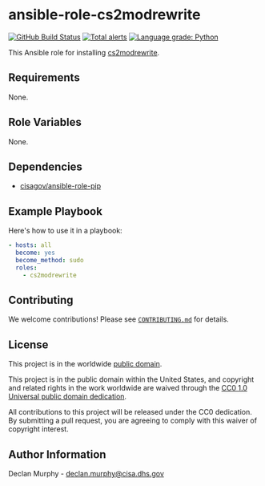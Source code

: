 # ansible-role-cs2modrewrite #

[![GitHub Build Status](https://github.com/cisagov/skeleton-ansible-role/workflows/build/badge.svg)](https://github.com/cisagov/skeleton-ansible-role/actions)
[![Total alerts](https://img.shields.io/lgtm/alerts/g/cisagov/skeleton-ansible-role.svg?logo=lgtm&logoWidth=18)](https://lgtm.com/projects/g/cisagov/skeleton-ansible-role/alerts/)
[![Language grade: Python](https://img.shields.io/lgtm/grade/python/g/cisagov/skeleton-ansible-role.svg?logo=lgtm&logoWidth=18)](https://lgtm.com/projects/g/cisagov/skeleton-ansible-role/context:python)

This Ansible role for installing [cs2modrewrite](https://github.com/threatexpress/cs2modrewrite/blob/master/cs2modrewrite.py).

## Requirements ##

None.

## Role Variables ##

None.

<!--
| Variable | Description | Default | Required |
|----------|-------------|---------|----------|
| optional_variable | Describe its purpose. | `default_value` | No |
| required_variable | Describe its purpose. | n/a | Yes |
-->

## Dependencies ##

- [cisagov/ansible-role-pip](https://github.com/cisagov/ansible-role-pip)

## Example Playbook ##

Here's how to use it in a playbook:

```yaml
- hosts: all
  become: yes
  become_method: sudo
  roles:
    - cs2modrewrite
```

## Contributing ##

We welcome contributions!  Please see [`CONTRIBUTING.md`](CONTRIBUTING.md) for
details.

## License ##

This project is in the worldwide [public domain](LICENSE).

This project is in the public domain within the United States, and
copyright and related rights in the work worldwide are waived through
the [CC0 1.0 Universal public domain
dedication](https://creativecommons.org/publicdomain/zero/1.0/).

All contributions to this project will be released under the CC0
dedication. By submitting a pull request, you are agreeing to comply
with this waiver of copyright interest.

## Author Information ##

Declan Murphy - <declan.murphy@cisa.dhs.gov>